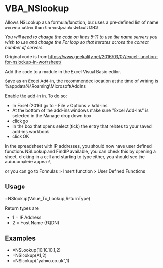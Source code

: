 # VBA_NSlookup
Allows NSLookup as a formula/function, but uses a pre-defined list of name servers rather than the endpoints default DNS

_You will need to change the code on lines 5-11 to use the name servers you wish to use and change the For loop so that iterates across the correct number of servers._

Original code is from https://www.geekality.net/2016/03/07/excel-function-for-nslookup-in-worksheet/

Add the code to a module in the Excel Visual Basic editor.

Save as an Excel Add-in, the recommended location at the time of writing is %appdata%\Roaming\Microsoft\AddIns

Enable the add-in in. To do so:
- In Excel (2016) go to - File > Options > Add-ins
- At the bottom of the add-ins windows make sure "Excel Add-Ins" is selected in the Manage drop down box
- click go
- In the box that opens select (tick) the entry that relates to your saved add-ins workbook 
- click OK

In the spreadsheet with IP addresses, you should now have user defined functions NSLookup and FindIP available, you can check this by opening a sheet, clicking in a cell and starting to type either, you should see the autocomplete appear:\

or you can go to Formulas > Insert function > User Defined Functions

## Usage 

=NSlookup(Value_To_Lookup,ReturnType)

Return types are

- 1 = IP Address
- 2 = Host Name (FQDN)

## Examples

- =NSLookup(10.10.10.1,2)
- =NSlookup(A1,2)
- =NSlookup("yahoo.co.uk",1)
